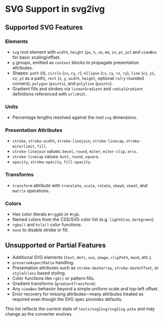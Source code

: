 # SVG Support in svg2ivg

## Supported SVG Features

### Elements

-   `svg` root element with `width`, `height` (`px`, `%`, `cm`, `mm`, `in`, `pt`, `pc`) and `viewBox` for basic scaling/offset.
-   `g` groups, emitted as `context` blocks to propagate presentation attributes.
-   Shapes: `path` (`d`), `circle` (`cx`, `cy`, `r`), `ellipse` (`cx`, `cy`, `rx`, `ry`), `line` (`x1`, `y1`, `x2`, `y2` as a path), `rect` (`x`, `y`, `width`, `height`, optional `rx`/`ry` rounded corners), `polygon` (`points`), and `polyline` (`points`).
-   Gradient fills and strokes via `linearGradient` and `radialGradient` definitions referenced with `url(#id)`.

### Units

-   Percentage lengths resolved against the root `svg` dimensions.

### Presentation Attributes

-   `stroke`, `stroke-width`, `stroke-linejoin`, `stroke-linecap`, `stroke-miterlimit`, `fill`.
-   `stroke-linejoin` values: `bevel`, `round`, `miter`, `miter-clip`, `arcs`.
-   `stroke-linecap` values: `butt`, `round`, `square`.
-   `opacity`, `stroke-opacity`, `fill-opacity`.

### Transforms

-   `transform` attribute with `translate`, `scale`, `rotate`, `skewX`, `skewY`, and `matrix` operations.

### Colors

-   Hex color literals `#rrggbb` or `#rgb`.
-   Named colors from the CSS/SVG color list (e.g. `lightblue`, `darkgreen`).
-   `rgba()` and `hsla()` color functions.
-   `none` to disable stroke or fill.

## Unsupported or Partial Features

-   Additional SVG elements (`text`, `defs`, `use`, `image`, `clipPath`, `mask`, etc.).
-   `preserveAspectRatio` handling.
-   Presentation attributes such as `stroke-dasharray`, `stroke-dashoffset`, or `style`/`class` based styling.
-   Color functions like `rgb()` or pattern fills.
-   Gradient transforms (`gradientTransform`).
-   Any `viewBox` behavior beyond a simple uniform scale and top-left offset.
-   Error recovery for missing attributes—many attributes treated as required even though the SVG spec provides defaults.

This list reflects the current state of `tools/svg2ivg/svg2ivg.pika` and may change as the converter evolves.
